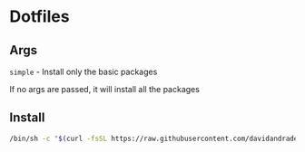# Dotfiles

## Args

`simple` - Install only the basic packages

If no args are passed, it will install all the packages

## Install

```sh
/bin/sh -c "$(curl -fsSL https://raw.githubusercontent.com/davidandradeduarte/dot/HEAD/install.sh)"
```